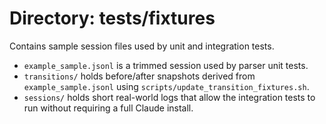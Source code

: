 # Directory: tests/fixtures

Contains sample session files used by unit and integration tests.

- `example_sample.jsonl` is a trimmed session used by parser unit tests.
- `transitions/` holds before/after snapshots derived from `example_sample.jsonl` using `scripts/update_transition_fixtures.sh`.
- `sessions/` holds short real-world logs that allow the integration tests to run without requiring a full Claude install.
